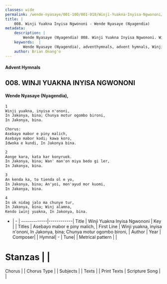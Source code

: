 ```yaml
---
classes: wide
permalink: /wende-nyasaye/001-100/001-010/Winji-Yuakna-Inyisa-Ngwononi/
title: |
    008. Winji Yuakna Inyisa Ngwononi - Wende Nyasaye (Nyagendia)
metadata:
    description: |
        Wende Nyasaye (Nyagendia) 008. Winji Yuakna Inyisa Ngwononi. Winji yuakna, inyisa n'ononi,  In Jakonya, bina; Chunya motur ogombo bironi,  In Jakonya, bina.  Chorus: Asebayo mabor e piny malich,  Asebayo mabor kodi; kawa koro,  Idwoka e kundi, In Jakonya bina.  
    keywords:  |
        Wende Nyasaye (Nyagendia), adventhymnals, advent hymnals, Winji Yuakna Inyisa Ngwononi, Winji yuakna, inyisa n'ononi,  In Jakonya, bina; Chunya motur ogombo bironi, . Asebayo mabor e piny malich, 
    author: Brian Onang'o
---
```


#### Advent Hymnals
## 008. WINJI YUAKNA INYISA NGWONONI
####  Wende Nyasaye (Nyagendia),

```txt
1
Winji yuakna, inyisa n'ononi, 
In Jakonya, bina; Chunya motur ogombo bironi, 
In Jakonya, bina.

Chorus:
Asebayo mabor e piny malich, 
Asebayo mabor kodi; kawa koro, 
Idwoka e kundi, In Jakonya bina.

2
Aonge kara, kata kar konyruok. 
In Jakonya, bina; Wan' man'on miya bedo gi ler,
In Jakonya, bina.

3
An kenda ka, to tienda ol e yo, 
In Jakonya, bina; An'yoi, mon'ayud mor kuomi, 
In Jakonya, bina.

4
In ok nidag jalo ma chunye tur, 
In Jakonya, bina; Winj alamna, 
Kendo iwinj yuakna, In Jakonya, bina.


```

- |   -  |
-------------|------------|
Title | Winji Yuakna Inyisa Ngwononi |
Key |  |
Titles | Asebayo mabor e piny malich,  |
First Line | Winji yuakna, inyisa n'ononi,  In Jakonya, bina; Chunya motur ogombo bironi,  |
Author | 
Year | 
Composer| |
Hymnal|  - |
Tune|  |
Metrical pattern | |
# Stanzas |  |
Chorus |  |
Chorus Type |  |
Subjects | |
Texts |  |
Print Texts | 
Scripture Song |  |
    

